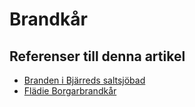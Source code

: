 # Brandkår

## Referenser till denna artikel

* [Branden i Bjärreds saltsjöbad](branden%20i%20bjärreds%20saltsjöbad)
* [Flädie Borgarbrandkår](flädie%20borgarbrandkår)
